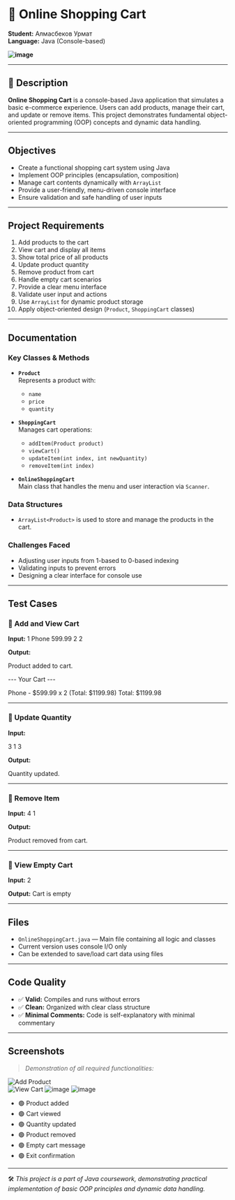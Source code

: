 # 🛒 Online Shopping Cart

**Student:** Алмасбеков Урмат  
**Language:** Java (Console-based)

**![image](https://github.com/user-attachments/assets/49652491-3264-4f7e-859f-6d4efd08e22e)**


---

## 📄 Description

**Online Shopping Cart** is a console-based Java application that simulates a basic e-commerce experience. Users can add products, manage their cart, and update or remove items. This project demonstrates fundamental object-oriented programming (OOP) concepts and dynamic data handling.

---

##  Objectives

- Create a functional shopping cart system using Java  
- Implement OOP principles (encapsulation, composition)  
- Manage cart contents dynamically with `ArrayList`  
- Provide a user-friendly, menu-driven console interface  
- Ensure validation and safe handling of user inputs  

---

##  Project Requirements

1. Add products to the cart  
2. View cart and display all items  
3. Show total price of all products  
4. Update product quantity  
5. Remove product from cart  
6. Handle empty cart scenarios  
7. Provide a clear menu interface  
8. Validate user input and actions  
9. Use `ArrayList` for dynamic product storage  
10. Apply object-oriented design (`Product`, `ShoppingCart` classes)  

---

##  Documentation

###  Key Classes & Methods

- **`Product`**  
  Represents a product with:
  - `name`
  - `price`
  - `quantity`

- **`ShoppingCart`**  
  Manages cart operations:
  - `addItem(Product product)`
  - `viewCart()`
  - `updateItem(int index, int newQuantity)`
  - `removeItem(int index)`

- **`OnlineShoppingCart`**  
  Main class that handles the menu and user interaction via `Scanner`.

###  Data Structures

- `ArrayList<Product>` is used to store and manage the products in the cart.

###  Challenges Faced

- Adjusting user inputs from 1-based to 0-based indexing  
- Validating inputs to prevent errors  
- Designing a clear interface for console use  

---

##  Test Cases

### 🔹 Add and View Cart

**Input:**
1 Phone 599.99 2 2

**Output:**

Product added to cart.

--- Your Cart ---

Phone - $599.99 x 2 (Total: $1199.98) Total: $1199.98

---

### 🔹 Update Quantity

**Input:**

3 1 3

**Output:**

Quantity updated.

---

### 🔹 Remove Item

**Input:**
4 1

**Output:**

Product removed from cart.

---

### 🔹 View Empty Cart

**Input:**
2

**Output:**
Cart is empty

---

##  Files

- `OnlineShoppingCart.java` — Main file containing all logic and classes  
- Current version uses console I/O only  
- Can be extended to save/load cart data using files  

---

##  Code Quality

- ✅ **Valid:** Compiles and runs without errors  
- ✅ **Clean:** Organized with clear class structure  
- ✅ **Minimal Comments:** Code is self-explanatory with minimal commentary  

---

##  Screenshots

> _Demonstration of all required functionalities:_

![Add Product](https://github.com/user-attachments/assets/679ff775-d299-4626-85d4-0aba0a2c940d)  
![View Cart](https://github.com/user-attachments/assets/0fb80f3e-d850-4b97-a1ac-4ccdace17681)
![image](https://github.com/user-attachments/assets/8fbe8593-87fb-4caa-894d-9dd5d33811a3)
![image](https://github.com/user-attachments/assets/a5f17eae-85aa-41e6-a17d-32841fac6bcd)

- 🟢 Product added  
- 🟢 Cart viewed  
- 🟢 Quantity updated  
- 🟢 Product removed  
- 🟢 Empty cart message  
- 🟢 Exit confirmation  

---

🛠 _This project is a part of Java coursework, demonstrating practical implementation of basic OOP principles and dynamic data handling._

